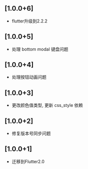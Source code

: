 ## [1.0.0+6]

* flutter升级到2.2.2

## [1.0.0+5]

* 处理 bottom modal 键盘问题

## [1.0.0+4]

* 处理按钮动画问题

## [1.0.0+3]

* 更改颜色值类型, 更新 css_style 依赖

## [1.0.0+2]

* 修复版本号同步问题

## [1.0.0+1]

* 迁移到Flutter2.0
